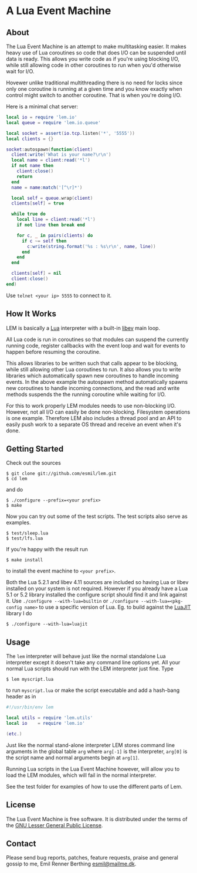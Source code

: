 A Lua Event Machine
===================


About
-----
The Lua Event Machine is an attempt to make multitasking easier.
It makes heavy use of Lua coroutines so code that does I/O
can be suspended until data is ready. This allows you write code
as if you're using blocking I/O, while still allowing code in other
coroutines to run when you'd otherwise wait for I/O.

Hovewer unlike traditional multithreading there is no need for locks since
only one coroutine is running at a given time and you know exactly
when control might switch to another coroutine. That is when you're
doing I/O.

Here is a minimal chat server:
```lua
local io = require 'lem.io'
local queue = require 'lem.io.queue'

local socket = assert(io.tcp.listen('*', '5555'))
local clients = {}

socket:autospawn(function(client)
  client:write('What is your name?\r\n')
  local name = client:read('*l')
  if not name then
    client:close()
    return
  end
  name = name:match('[^\r]*')

  local self = queue.wrap(client)
  clients[self] = true

  while true do
    local line = client:read('*l')
    if not line then break end

    for c, _ in pairs(clients) do
      if c ~= self then
        c:write(string.format('%s : %s\r\n', name, line))
      end
    end
  end

  clients[self] = nil
  client:close()
end)
```
Use `telnet <your ip> 5555` to connect to it.


How It Works
------------
LEM is basically a [Lua][] interpreter with a built-in
[libev][] main loop.

All Lua code is run in coroutines so that modules can suspend the currently
running code, register callbacks with the event loop and wait for events
to happen before resuming the coroutine.

This allows libraries to be written such that calls appear to be blocking,
while still allowing other Lua coroutines to run. It also allows you to write
libraries which automatically spawn new coroutines to handle incoming events.
In the above example the autospawn method automatically spawns new coroutines
to handle incoming connections, and the read and write methods suspends the
the running coroutine while waiting for I/O.

For this to work properly LEM modules needs to use non-blocking I/O. However,
not all I/O can easily be done non-blocking. Filesystem operations is one example.
Therefore LEM also includes a thread pool and an API to easily push work to a
separate OS thread and receive an event when it's done.

[Lua]: http://www.lua.org/
[libev]: http://libev.schmorp.de/


Getting Started
---------------
Check out the sources

    $ git clone git://github.com/esmil/lem.git
    $ cd lem

and do

    $ ./configure --prefix=<your prefix>
    $ make

Now you can try out some of the test scripts. The test scripts also serve as examples.

    $ test/sleep.lua
    $ test/lfs.lua

If you're happy with the result run

    $ make install

to install the event machine to `<your prefix>`.

Both the Lua 5.2.1 and libev 4.11 sources are included so having Lua or
libev installed on your system is not required.
However if you already have a Lua 5.1 or 5.2 library installed the configure
script should find it and link against it.
Use `./configure --with-lua=builtin` or `./configure --with-lua=<pkg-config name>`
to use a specific version of Lua.
Eg. to build against the [LuaJIT][] library I do

    $ ./configure --with-lua=luajit

[LuaJIT]: http://luajit.org/luajit.html


Usage
-----
The `lem` interpreter will behave just like the normal standalone Lua
interpreter except it doesn't take any command line options yet.
All your normal Lua scripts should run with the LEM interpreter just fine. Type

    $ lem myscript.lua

to run `myscript.lua` or make the script executable and add a hash-bang
header as in

```lua
#!/usr/bin/env lem

local utils = require 'lem.utils'
local io    = require 'lem.io'

(etc.)
```

Just like the normal stand-alone interpreter LEM stores command line
arguments in the global table `arg` where `arg[-1]` is the interpreter,
`arg[0]` is the script name and normal arguments begin at `arg[1]`.

Running Lua scripts in the Lua Event Machine however, will allow you
to load the LEM modules, which will fail in the normal interpreter.

See the test folder for examples of how to use the different parts of Lem.

License
-------
The Lua Event Machine is free software. It is distributed under the terms
of the [GNU Lesser General Public License][lgpl].

[lgpl]: http://www.gnu.org/licenses/lgpl.html


Contact
-------
Please send bug reports, patches, feature requests, praise and general gossip
to me, Emil Renner Berthing <esmil@mailme.dk>.
